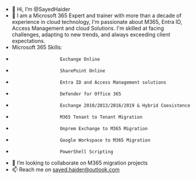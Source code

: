 - 👋 Hi, I’m @SayedHaider
- 👀 I am a Microsoft 365 Expert and trainer with more than a decade of experience in cloud technology, I'm passionate about M365, Entra ID, Access Management and cloud Solutions. I'm skilled at facing challenges, adapting to new trends, and always exceeding client expectations.
- Microsoft 365 Skills:
-                       Exchange Online
-                       SharePoint Online
-                       Entra ID and Access Management solutions
-                       Defender for Office 365
-                       Exchange 2010/2013/2016/2019 & Hybrid Coexistence
-                       M365 Tenant to Tenant Migration
-                       Onprem Exchange to M365 Migration
-                       Google Workspace to M365 Migration
-                       PowerShell Scripting 
- 💞️ I’m looking to collaborate on M365 migration projects
- 📫 Reach me on sayed.haider@outlook.com 
